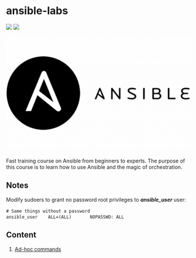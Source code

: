 # ansible-labs

![](https://img.shields.io/badge/version-2.10.13-white?logo=ansible)
![](https://img.shields.io/badge/system-ubuntu-critical?logo=ubuntu)

![](images/ansible-header-1024x640.png)

Fast training course on Ansible from beginners to experts. The purpose of this course is to learn how to use Ansible and the magic of orchestration.

## Notes

Modify sudoers to grant no password root privileges to ***ansible_user*** user:
```
# Same things without a password
ansible_user    ALL=(ALL)       NOPASSWD: ALL
```

## Content

1. [Ad-hoc commands](1-ad-hoc)

